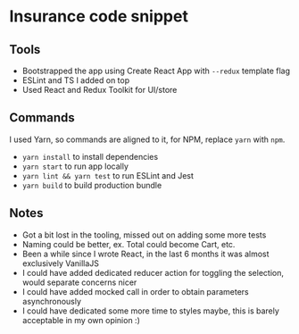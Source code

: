 # Insurance code snippet

## Tools

- Bootstrapped the app using Create React App with `--redux` template flag
- ESLint and TS I added on top
- Used React and Redux Toolkit for UI/store

## Commands

I used Yarn, so commands are aligned to it, for NPM, replace `yarn` with `npm`.

- `yarn install` to install dependencies
- `yarn start` to run app locally
- `yarn lint && yarn test` to run ESLint and Jest
- `yarn build` to build production bundle

## Notes

- Got a bit lost in the tooling, missed out on adding some more tests
- Naming could be better, ex. Total could become Cart, etc.
- Been a while since I wrote React, in the last 6 months it was almost exclusively VanillaJS
- I could have added dedicated reducer action for toggling the selection, would separate concerns nicer
- I could have added mocked call in order to obtain parameters asynchronously
- I could have dedicated some more time to styles maybe, this is barely acceptable in my own opinion :)
